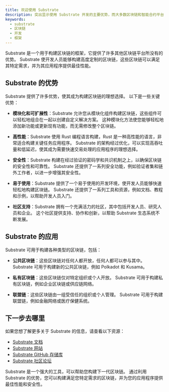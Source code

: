 ```yaml
---
title: 欢迎使用 Substrate
description: 突出显示使用 Substrate 开发的主要优势，而大多数区块链和智能合约平台都无法提供这些优势。
keywords:
  - substrate
  - 区块链
  - 开发
  - 框架
---
```


Substrate 是一个用于构建区块链的框架，它提供了许多其他区块链平台所没有的优势。
Substrate 使开发人员能够构建高度定制的区块链，这些区块链可以满足其特定需求，并为其应用程序提供最佳性能。

## Substrate 的优势

Substrate 提供了许多优势，使其成为构建区块链的理想选择。
以下是一些关键优势：

- **模块化和可扩展性**：Substrate 允许您从模块化组件构建区块链，这些组件可以轻松地组合在一起以创建自定义解决方案。
  这种模块化方法使您能够轻松地添加新功能或更新现有功能，而无需修改整个区块链。

- **高性能**：Substrate 使用 Rust 编程语言构建，Rust 是一种高性能的语言，非常适合构建关键任务应用程序。
  Substrate 的架构经过优化，可以实现高吞吐量和低延迟，使其成为需要快速交易处理的应用程序的理想选择。

- **安全性**：Substrate 构建在经过验证的密码学和共识机制之上，以确保区块链的安全性和可靠性。
  Substrate 还提供了一系列安全功能，例如验证者集和链外工作者，以进一步增强其安全性。

- **易于使用**：Substrate 提供了一个易于使用的开发环境，使开发人员能够快速轻松地构建区块链。
  Substrate 还提供了一系列工具和资源，例如文档、教程和示例，以帮助开发人员入门。

- **社区支持**：Substrate 拥有一个充满活力的社区，其中包括开发人员、研究人员和企业。
  这个社区提供支持、协作和创新，以帮助 Substrate 生态系统不断发展。

## Substrate 的应用

Substrate 可用于构建各种类型的区块链，包括：

- **公共区块链**：这些区块链对任何人都开放，任何人都可以参与其中。
  Substrate 可用于构建新的公共区块链，例如 Polkadot 和 Kusama。

- **私有区块链**：这些区块链仅对特定组织或个人开放。
  Substrate 可用于构建私有区块链，例如企业区块链或供应链网络。

- **联盟链**：这些区块链由一组受信任的组织或个人管理。
  Substrate 可用于构建联盟链，例如金融网络或医疗保健系统。

## 下一步去哪里

如果您想了解更多关于 Substrate 的信息，请查看以下资源：

- [Substrate 文档](https://substrate.dev/docs/)
- [Substrate 网站](https://substrate.io/)
- [Substrate GitHub 存储库](https://github.com/paritytech/substrate)
- [Substrate 社区论坛](https://forum.substrate.dev/)

Substrate 是一个强大的工具，可以帮助您构建下一代区块链。
通过利用 Substrate 的优势，您可以构建满足您特定需求的区块链，并为您的应用程序提供最佳性能和安全性。
